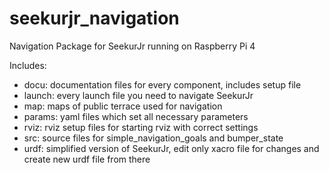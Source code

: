 # seekurjr_navigation
Navigation Package for SeekurJr running on Raspberry Pi 4

Includes:
+ docu: documentation files for every component, includes setup file 
+ launch: every launch file you need to navigate SeekurJr
+ map: maps of public terrace used for navigation
+ params: yaml files which set all necessary parameters
+ rviz: rviz setup files for starting rviz with correct settings
+ src: source files for simple_navigation_goals and bumper_state
+ urdf: simplified version of SeekurJr, edit only xacro file for changes and create new urdf file from there
